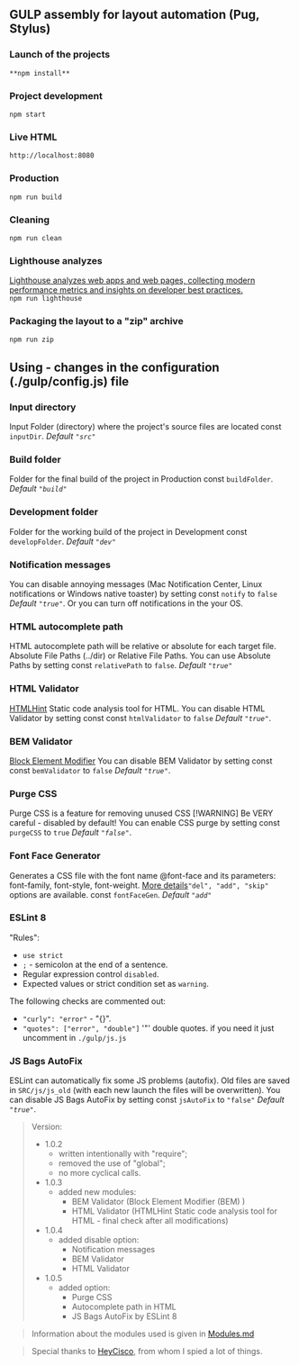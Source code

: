 ## GULP assembly for layout automation (Pug, Stylus)

### Launch of the projects
`**npm install**`
### Project development
`npm start`
### Live HTML
`http://localhost:8080`
### Production
`npm run build`
### Cleaning
`npm run clean`
### Lighthouse analyzes
[Lighthouse analyzes web apps and web pages, collecting modern performance metrics and insights on developer best practices.](https://github.com/GoogleChrome/lighthouse)<br>
`npm run lighthouse`
### Packaging the layout to a "zip" archive
`npm run zip`


## Using - changes in the configuration (./gulp/config.js) file

### Input directory
Input Folder (directory) where the project's source files are located const `inputDir`. *Default `"src"`*
### Build folder
Folder for the final build of the project in Production const `buildFolder`. *Default `"build"`*
### Development folder
Folder for the working build of the project in Development const `developFolder`. *Default `"dev"`*

### Notification messages
You can disable annoying messages (Mac Notification Center, Linux notifications or Windows native toaster) by setting const `notify` to `false` *Default `"true"`*. Or you can turn off notifications in the your OS.

### HTML autocomplete path
HTML autocomplete path will be relative or absolute for each target file. Absolute File Paths (../dir) or Relative File Paths. You can use Absolute Paths by setting const `relativePath` to `false`. *Default `"true"`*

### HTML Validator
[HTMLHint](https://htmlhint.com/)
Static code analysis tool for HTML. You can disable HTML Validator by setting const const `htmlValidator` to `false` *Default `"true"`*.

### BEM Validator
[Block Element Modifier](https://bem.info/)
You can disable BEM Validator by setting const const `bemValidator` to `false` *Default `"true"`*.

### Purge CSS
Purge CSS is a feature for removing unused CSS
[!WARNING] Be VERY careful - disabled by default!
You can enable CSS purge by setting const `purgeCSS` to `true` *Default `"false"`*.

### Font Face Generator
Generates a CSS file with the font name @font-face and its parameters: font-family, font-style, font-weight. [More details](https://www.npmjs.com/package/gulp-fontfacegen-mod)`"del", "add", "skip"` options are available.  const `fontFaceGen`. *Default `"add"`*

### ESLint 8
"Rules":
* `use strict`
* `;` - semicolon at the end of a sentence.
* Regular expression control `disabled`.
* Expected values or strict condition set as `warning`.

The following checks are commented out:
* `"curly": "error"` - "{}".
* `"quotes": ["error", "double"]` '"' double quotes.
if you need it just uncomment in `./gulp/js.js`

### JS Bags AutoFix
ESLint can automatically fix some JS problems (autofix). Old files are saved in `SRC/js/js_old` (with each new launch the files will be overwritten). You can disable JS Bags AutoFix by setting const `jsAutoFix` to `"false"` *Default `"true"`*.

> Version:
> * 1.0.2
>	 - written intentionally with "require";
>	 - removed the use of "global";
>	 - no more cyclical calls.
> * 1.0.3
>	 - added new modules:
>		* BEM Validator (Block Element Modifier (BEM) )
>		* HTML Validator (HTMLHint Static code analysis tool for HTML - final check after all modifications)
> * 1.0.4
>	 - added disable option:
>		* Notification messages
>		* BEM Validator
>		* HTML Validator
> * 1.0.5
>	 - added option:
>		* Purge CSS
>		* Autocomplete path in HTML
>		* JS Bags AutoFix by ESLint 8

> Information about the modules used is given in [Modules.md](./Modules.md)

> Special thanks to [HeyCisco](https://github.com/heycisco/gulp-starter-pack), from whom I spied a lot of things.
